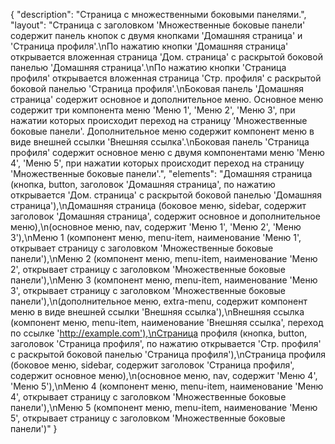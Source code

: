 {
"description": "Страница с множественными боковыми панелями.",
"layout": "Страница с заголовком 'Множественные боковые панели' содержит панель кнопок с двумя кнопками 'Домашняя страница' и 'Страница профиля'.\nПо нажатию кнопки 'Домашняя страница' открывается вложенная страница 'Дом. страница' с раскрытой боковой панелью 'Домашняя страница'.\nПо нажатию кнопки 'Страница профиля' открывается вложенная страница 'Стр. профиля' с раскрытой боковой панелью 'Страница профиля'.\nБоковая панель 'Домашняя страница' содержит основное и дополнительное меню.  Основное меню содержит три компонента меню 'Меню 1', 'Меню 2', 'Меню 3', при нажатии которых происходит переход на страницу 'Множественные боковые панели'. Дополнительное меню содержит компонент меню в виде внешней ссылки 'Внешняя ссылка'.\nБоковая панель 'Страница профиля' содержит основное меню с двумя компонентами меню 'Меню 4', 'Меню 5', при нажатии которых происходит переход на страницу 'Множественные боковые панели'.",
"elements": "Домашняя страница (кнопка, button, заголовок 'Домашняя страница', по нажатию открывается 'Дом. страница' с раскрытой боковой панелью 'Домашняя страница'),\nДомашняя страница (боковое меню, sidebar, содержит заголовок 'Домашняя страница', содержит основное и дополнительное меню),\n(основное меню, nav, содержит 'Меню 1', 'Меню 2', 'Меню 3'),\nМеню 1 (компонент меню, menu-item, наименование 'Меню 1', открывает страницу с заголовком 'Множественные боковые панели'),\nМеню 2 (компонент меню, menu-item, наименование 'Меню 2', открывает страницу с заголовком 'Множественные боковые панели'),\nМеню 3 (компонент меню, menu-item, наименование 'Меню 3', открывает страницу с заголовком 'Множественные боковые панели'),\n(дополнительное меню, extra-menu, содержит компонент меню в виде внешней ссылки 'Внешняя ссылка'),\nВнешняя ссылка (компонент меню, menu-item, наименование 'Внешняя ссылка', переход по ссылке 'http://example.com'),\nСтраница профиля (кнопка, button, заголовок 'Страница профиля', по нажатию открывается 'Стр. профиля' с раскрытой боковой панелью 'Страница профиля'),\nСтраница профиля (боковое меню, sidebar, содержит заголовок 'Страница профиля', содержит основное меню),\n(основное меню, nav, содержит 'Меню 4', 'Меню 5'),\nМеню 4 (компонент меню, menu-item, наименование 'Меню 4', открывает страницу с заголовком 'Множественные боковые панели'),\nМеню 5 (компонент меню, menu-item, наименование 'Меню 5', открывает страницу с заголовком 'Множественные боковые панели')"
}